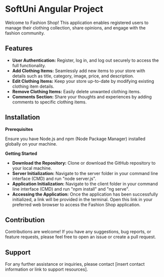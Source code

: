 # SoftUni Angular Project

Welcome to Fashion Shop! This application enables registered users to manage their clothing collection, share opinions, and engage with the fashion community.

## Features

- **User Authentication:** Register, log in, and log out securely to access the full functionality.
- **Add Clothing Items:** Seamlessly add new items to your store with details such as title, category, image, price, and description.
- **Edit Clothing Items:** Keep your store up-to-date by modifying existing clothing item details.
- **Remove Clothing Items:** Easily delete unwanted clothing items.
- **Comments Section:** Share your thoughts and experiences by adding comments to specific clothing items.

## Installation

**Prerequisites**

Ensure you have Node.js and npm (Node Package Manager) installed globally on your machine.

**Getting Started**

- **Download the Repository:** Clone or download the GitHub repository to your local machine.
- **Server Initialization:** Navigate to the server folder in your command line interface (CMD) and run "node server.js".
- **Application Initialization:** Navigate to the client folder in your command line interface (CMD) and run "npm install" and "ng serve".
- **Accessing the Application:** Once the application has been successfully initialized, a link will be provided in the terminal. Open this link in your preferred web browser to access the Fashion Shop application.

## Contribution
Contributions are welcome! If you have any suggestions, bug reports, or feature requests, please feel free to open an issue or create a pull request.

## Support

For any further assistance or inquiries, please contact [insert contact information or link to support resources].

